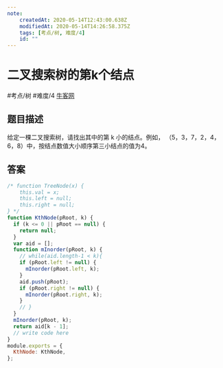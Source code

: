 ```yaml
---
note:
    createdAt: 2020-05-14T12:43:00.638Z
    modifiedAt: 2020-05-14T14:26:58.375Z
    tags: [考点/树, 难度/4]
    id: ""
---
```

# 二叉搜索树的第k个结点
#考点/树 #难度/4  [牛客网](https://www.nowcoder.com/practice/ef068f602dde4d28aab2b210e859150a?tpId=13&tqId=11215&tPage=3&rp=3&ru=/ta/coding-interviews&qru=/ta/coding-interviews/question-ranking)
<!-- @crossnote.comment "id":"9d39e378-6bb2-41b0-96ba-4989a34199ca" -->  
## 题目描述
给定一棵二叉搜索树，请找出其中的第 k 小的结点。例如， （5，3，7，2，4，6，8）中，按结点数值大小顺序第三小结点的值为4。

## 答案

```javascript
/* function TreeNode(x) {
    this.val = x;
    this.left = null;
    this.right = null;
} */
function KthNode(pRoot, k) {
  if (k <= 0 || pRoot == null) {
    return null;
  }
  var aid = [];
  function mInorder(pRoot, k) {
    // while(aid.length-1 < k){
    if (pRoot.left != null) {
      mInorder(pRoot.left, k);
    }
    aid.push(pRoot);
    if (pRoot.right != null) {
      mInorder(pRoot.right, k);
    }
    // }
  }
  mInorder(pRoot, k);
  return aid[k - 1];
  // write code here
}
module.exports = {
  KthNode: KthNode,
};
```